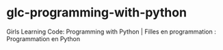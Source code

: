 # glc-programming-with-python
Girls Learning Code: Programming with Python | Filles en programmation : Programmation en Python

